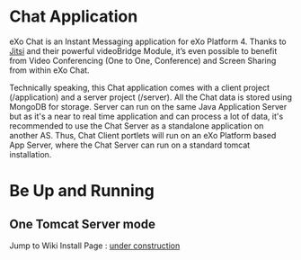 Chat Application
============

eXo Chat is an Instant Messaging application for eXo Platform 4.
Thanks to [Jitsi](http://www.jitsi.org) and their powerful videoBridge Module, it’s even possible to benefit from Video Conferencing (One to One, Conference) and Screen Sharing from within eXo Chat.



Technically speaking, this Chat application comes with a client project (/application) and a server project (/server). All the Chat data is stored using MongoDB for storage.
Server can run on the same Java Application Server but as it's a near to real time application and can process a lot of data, it's recommended to use the Chat Server as a standalone application on another AS.
Thus, Chat Client portlets will run on an eXo Platform based App Server, where the Chat Server can run on a standard tomcat installation.




Be Up and Running
===============

One Tomcat Server mode
----------------

Jump to Wiki Install Page : [under construction](https://github.com/exo-addons/chat-application/wiki/One-Server-Mode)





